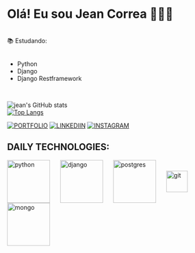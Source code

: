 # Olá! Eu sou Jean Correa 🧗🏻‍♂️
</br>
    📚   Estudando:

</br>
</br>

- Python
- Django
- Django Restframework
</br>

![jean's GitHub stats](https://github-readme-stats.vercel.app/api?username=jeanlcorrea&show_icons=true&theme=tokyonight)
</br>
[![Top Langs](https://github-readme-stats.vercel.app/api/top-langs/?username=jeanlcorrea&layout=donut)](https://github.com/jeanlcorrea/github-readme-stats)


[![PORTFOLIO](https://img.shields.io/badge/website-000000?style=for-the-badge&logo=About.me&logoColor=white)](https://jazzy-muffin-0b6541.netlify.app/)
[![LINKEDIIN](https://img.shields.io/badge/LinkedIn-0077B5?style=for-the-badge&logo=linkedin&logoColor=white)](https://www.linkedin.com/in/jean-correa-0310b0234/)
[![INSTAGRAM](	https://img.shields.io/badge/Instagram-E4405F?style=for-the-badge&logo=instagram&logoColor=white)](https://www.instagram.com/jeanlcorrea/)


## DAILY TECHNOLOGIES:

<div style="display:inline_block">
  <img align="center" alt="python" src="https://cdn.jsdelivr.net/gh/devicons/devicon/icons/python/python-original.svg" width="100" style="margin-right: 20px;" />
  <img align="center" alt="django" src="https://cdn.jsdelivr.net/gh/devicons/devicon/icons/django/django-plain-wordmark.svg" width="100" style="margin-right: 20px;">
  <img align="center" alt="postgres" src="https://cdn.jsdelivr.net/gh/devicons/devicon/icons/postgresql/postgresql-original.svg" width="100" style="margin-right: 20px;" />
  <img align="center" alt="git" src="https://cdn.jsdelivr.net/gh/devicons/devicon/icons/git/git-original.svg" width="50" width="100" style="margin-right: 20px;" />
  <img align="center" alt="mongo" src="https://cdn.jsdelivr.net/gh/devicons/devicon/icons/mongodb/mongodb-original-wordmark.svg" width="100" />
</div>




